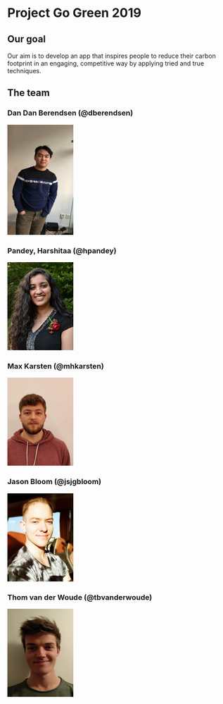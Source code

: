 # Project Go Green 2019

## Our goal
Our aim is to develop an app that inspires people to reduce their carbon footprint in an engaging, competitive way by applying tried and true techniques.

## The team
### Dan Dan Berendsen (@dberendsen)

<img src = "photos/IMG_6796.JPG" width = "150" height = "250">

### Pandey, Harshitaa (@hpandey)

<img src = "photos/photo.jpg" width = "150" height = "200">

### Max Karsten (@mhkarsten)

<img src = "photos/PasPhoto_Max_Karsten.jpg" width = "150" height = "200">

### Jason Bloom (@jsjgbloom)

<img src = "photos/photo_4719791_Jason_Bloom.jpg" width = "150" height = "200">

### Thom van der Woude (@tbvanderwoude)

<img src = "photos/IMG_20190215_183148.jpg" width = "150" height = "200">
